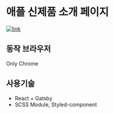# 애플 신제품 소개 페이지

<a href="https://limeunseop.github.io/apple-new-product">![link](https://img.shields.io/badge/link-https%3A%2F%2Flimeunseop.github.io%2Fapple--new--product-brightgreen)</a>

## 동작 브라우저
Only Chrome

## 사용기술

- React + Gatsby
- SCSS Module, Styled-component

